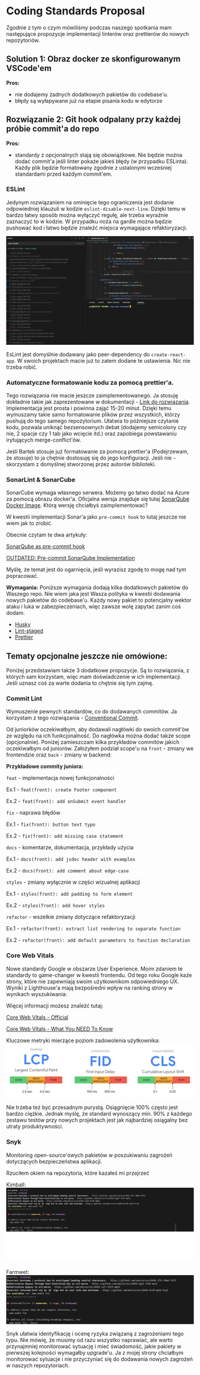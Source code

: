 # Coding Standards Proposal

Zgodnie z tym o czym mówiliśmy podczas naszego spotkania mam następujące propozycje implementacji linterów oraz prettierów do nowych repozytoriów.

## Solution 1: Obraz docker ze skonfigurowanym VSCode'em

**Pros:**
- nie dodajemy żadnych dodatkowych pakietów do codebase'u.
- błędy są wyłapywane już na etapie pisania kodu w edytorze

## Rozwiązanie 2: Git hook odpalany przy każdej próbie commit'a do repo

**Pros:**
- standardy z opcjonalnych stają się obowiązkowe. Nie będzie można dodać commit'a jeśli linter pokaże jakieś błędy (w przypadku ESLinta). Każdy plik będzie formatowany zgodnie z ustalonymi wcześniej standardami przed każdym commit'em.

### ESLint
Jedynym rozwiązaniem na ominięcie tego ograniczenia jest dodanie odpowiedniej klauzuli w kodzie `eslint-disable-next-line`. Dzięki temu w bardzo łatwy sposób można wyłączyć regułę, ale trzeba wyraźnie zaznaczyć to w kodzie. W przypadku noża na gardle można będzie  pushować kod i łatwo będzie znaleźć miejsca wymagające refaktoryzacji.

![Przykład z Kimball'a](./example-1.png)

EsLint jest domyślnie dodawany jako peer-dependency do `create-react-app`. W swoich projektach macie już to zatem dodane te ustawienia. Nic nie trzeba robić.

### Automatyczne formatowanie kodu za pomocą prettier'a.

Tego rozwiązania nie macie jeszcze zaimplementowanego. Ja stosuję dokładnie takie jak zaprezentowane w dokumentacji - [Link do rozwiązania](https://create-react-app.dev/docs/setting-up-your-editor/#formatting-code-automatically). Implementacja jest prosta i powinna zająć 15-20 minut. Dzięki temu wymuszamy takie samo formatowanie plików przez wszystkich, którzy pushują do tego samego repozytorium. Ułatwia to późniejsze czytanie kodu, pozwala uniknąć bezsensownych debat (dodajemy semicolony czy nie, 2 spacje czy 1 tab jako wcięcie itd.) oraz zapobiega powstawaniu irytujących merge-conflict'ów.

Jeśli Bartek stosuje już formatowanie za pomocą prettier'a (Podejrzewam, że stosuje) to ja chętnie dostosuję się do jego konfiguracji. Jeśli nie - skorzystam z domyślnej stworzonej przez autorów biblioteki. 


### SonarLint & SonarCube

SonarCube wymaga własnego serwera. Możemy go łatwo dodać na Azure za pomocą obrazu docker'a. Oficjalna wersja znajduje się tutaj [SonarQube Docker Image](https://hub.docker.com/_/sonarqube). Którą wersję chciałbyś zaimplementować?

W kwestii implementacji Sonar'a jako `pre-commit hook` to tutaj jeszcze nie wiem jak to zrobić.

Obecnie czytam te dwa artykuły:

[SonarQube as pre-commit hook](https://achintyac77.medium.com/sonarqube-with-pre-commit-hook-a40d6689634a)

[OUTDATED: Pre-commit SonarQube Implementation](https://blog.sonarsource.com/three-options-for-pre-commit-analysis/)

Myślę, że temat jest do ogarnięcia, jeśli wyrazisz zgodę to mogę nad tym popracować.

**Wymagania:**
Poniższe wymagania dodają kilka dodatkowych pakietów do Waszego repo. Nie wiem jaka jest Wasza polityka w kwestii dodawania nowych pakietów do codebase'u. Każdy nowy pakiet to potencjalny wektor ataku i luka w zabezpieczeniach, więc zawsze wolę zapytać zanim coś dodam. 

- [Husky](https://github.com/typicode/husky)
- [Lint-staged](https://github.com/okonet/lint-staged)
- [Prettier](https://github.com/prettier/prettier)


## Tematy opcjonalne jeszcze nie omówione:
Poniżej przedstawiam także 3 dodatkowe propozycje. Są to rozwiązania, z których sam korzystam, więc mam doświadczenie w ich implementacji. Jeśli uznasz coś za warte dodania to chętnie się tym zajmę.

### Commit Lint
Wymuszenie pewnych standardów, co do dodawanych commitów. 
Ja korzystam z tego rozwiązania - [Conventional Commit](https://www.conventionalcommits.org/en/v1.0.0/).

Od juniorków oczekiwałbym, aby dodawali nagłówki do swoich commit'ów ze względu na ich funkcjonalność. Do nagłówka można dodać także scope (opcjonalnie). Poniżej zamieszczam kilka przykładów commitów jakich oczekiwałbym od juniorów. Założyłem podział scope'u na `front` - zmiany we frontendzie oraz `back` - zmiany w backend:

**Przykładowe commity juniora:**

`feat` - implementacja nowej funkcjonalności

Ex.1 - `feat(front): create Footer component`

Ex.2 - `feat(front): add onSubmit event handler`

`fix` - naprawa błędów

Ex.1 - `fix(front): button text typo`

Ex.2 - `fix(front): add missing case statement`

`docs` - komentarze, dokumentacja, przykłady użycia

Ex.1 - `docs(front): add jsdoc header with examples`

Ex.2 - `docs(front): add comment about edge-case`

`styles` - zmiany wyłącznie w części wizualnej aplikacji

Ex.1 - `styles(front): add padding to form element`

Ex.2 - `styles(front): add hover styles`

`refactor` - wszelkie zmiany dotyczące refaktoryzacji

Ex.1 - `refactor(front): extract list rendering to separate function`

Ex.2 - `refactor(front): add default parameters to function declaration`


### Core Web Vitals
Nowe standardy Google w obszarze User Experience. Moim zdaniem te standardy to game-changer w kwestii frontendu. Od tego roku Google każe strony, które nie zapewniają swoim użytkownikom odpowiedniego UX. Wyniki z Lighthouse'a mają bezpośredni wpływ na ranking strony w wynikach wyszukiwania:

Więcej informacji możesz znaleźć tutaj:

[Core Web Vitals - Official](https://web.dev/vitals/)

[Core Web Vitals - What You NEED To Know](https://www.30degreesnorth.com/blog/industry-update-google-is-focusing-on-better-page-experience)

Kluczowe metryki mierzące poziom zadowolenia użytkownika:
![](./ux.jpeg)

Nie trzeba też być przesadnym purystą. Osiągnięcie 100% często jest bardzo ciężkie. Jednak myślę, że standard wynoszący min. 90% z każdego zestawu testów przy nowych projektach jest jak najbardziej osiągalny bez utraty produktywności.


### Snyk
Monitoring open-source'owych pakietów w poszukiwaniu zagrożeń dotyczących bezpieczeństwa aplikacji. 

Rzuciłem okiem na repozytoria, które kazałeś mi przejrzeć

Kimball:
![](./example-2.png)

Farmwet:
![](./example-3.png)

Snyk ułatwia identyfikację i ocenę ryzyka związaną z zagrożeniami tego typu. Nie mówię, że musimy od razu wszystko naprawiać, ale warto przynajmniej monitorować sytuację i mieć świadomość, jakie pakiety w pierwszej kolejności wymagałby upgrade'u. Ja z mojej strony chciałbym monitorować sytuacje i nie przyczyniać się do dodawania nowych zagrożeń w naszych repozytoriach.